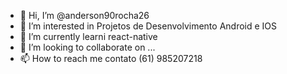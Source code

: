 - 👋 Hi, I’m @anderson90rocha26
- 👀 I’m interested in  Projetos  de Desenvolvimento  Android e IOS
- 🌱 I’m currently learni react-native
- 💞️ I’m looking to collaborate on ...
- 📫 How to reach me  contato (61) 985207218

<!---
anderson90rocha26/anderson90rocha26 is a ✨ special ✨ repository because its `README.md` (this file) appears on your GitHub profile.
You can click the Preview link to take a look at your changes.
--->
